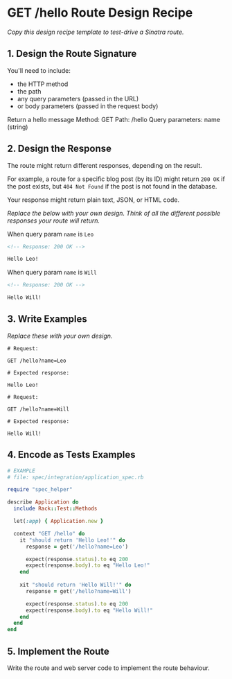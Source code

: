 # GET /hello Route Design Recipe

_Copy this design recipe template to test-drive a Sinatra route._

## 1. Design the Route Signature

You'll need to include:
  * the HTTP method
  * the path
  * any query parameters (passed in the URL)
  * or body parameters (passed in the request body)

Return a hello message
Method: GET
Path: /hello
Query parameters: 
  name (string)

## 2. Design the Response

The route might return different responses, depending on the result.

For example, a route for a specific blog post (by its ID) might return `200 OK` if the post exists, but `404 Not Found` if the post is not found in the database.

Your response might return plain text, JSON, or HTML code. 

_Replace the below with your own design. Think of all the different possible responses your route will return._

When query param `name` is `Leo`
```html
<!-- Response: 200 OK -->

Hello Leo!
```

When query param `name` is `Will`
```html
<!-- Response: 200 OK -->

Hello Will!
```

## 3. Write Examples

_Replace these with your own design._

```
# Request:

GET /hello?name=Leo

# Expected response:

Hello Leo!
```

```
# Request:

GET /hello?name=Will

# Expected response:

Hello Will!
```



## 4. Encode as Tests Examples

```ruby
# EXAMPLE
# file: spec/integration/application_spec.rb

require "spec_helper"

describe Application do
  include Rack::Test::Methods

  let(:app) { Application.new }

  context "GET /hello" do
    it "should return 'Hello Leo!'" do
      response = get('/hello?name=Leo')

      expect(response.status).to eq 200
      expect(response.body).to eq "Hello Leo!"
    end
 
    xit "should return 'Hello Will!'" do
      response = get('/hello?name=Will')

      expect(response.status).to eq 200
      expect(response.body).to eq "Hello Will!"
    end
  end
end
```

## 5. Implement the Route

Write the route and web server code to implement the route behaviour.
